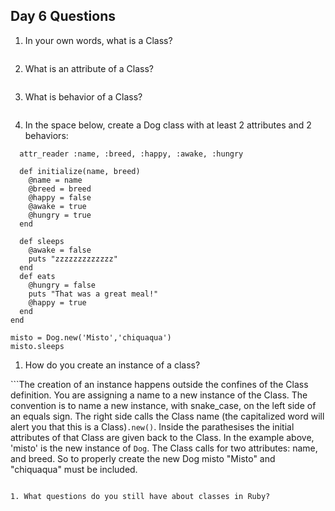## Day 6 Questions

1. In your own words, what is a Class?

    ```A Class is a way of organizing and defining an object. In Ruby all, well almost all, things are objects. So, why then, would we need to do this? It goes like this. All objects can be described (attributes), can do things/make changes (methods) and there can be different examples of something that seems 'the same' (instances).  If all of these things can initialized then we can track progress, see change, make changes based on information we see or collect. Organizing this information in one Class allows me to run code, make changes, keep information efficiently. My Plant class can have a list of attributes: these are things I see (length_of_stem, number_of_flowers, is_alive).  It can change behaviors.  We do that in a Class by calling methods (is_alive, grows, has_new_flower, dies, needs_water). And chances are that if I have one plant, I might have more.  These would be instances of my Class Plant, because of course I name my plants and each one would have the afore mentioned characteristics (attributes), behaviors (methods) just different names (instances)
    ```


1. What is an attribute of a Class?


    ```My Plant class can have a list of attributes: these are things I see (length_of_stem, number_of_flowers, is_alive, need_water). These attributes can change over time.  My cat could pee in a pot and now...the plant is dead.  I could forget to water and the length_of_stem could stay the same.  A flower will eventually die, even if the plant is living strong. The attributes are not the ACTION of change,
    ```

1. What is behavior of a Class?

    ```In a Class we define a behavior as a method. This is the ACTION of change.  In the Class Plant we call method to change the attribute (grows, dies, waters, speaks_love). These methods can be change or alter the attributes of the Plant.
    ```

1. In the space below, create a Dog class with at least 2 attributes and 2 behaviors:

  ```class Dog
    attr_reader :name, :breed, :happy, :awake, :hungry

    def initialize(name, breed)
      @name = name
      @breed = breed
      @happy = false
      @awake = true
      @hungry = true
    end

    def sleeps
      @awake = false
      puts "zzzzzzzzzzzzz"
    end
    def eats
      @hungry = false
      puts "That was a great meal!"
      @happy = true
    end
  end

  misto = Dog.new('Misto','chiquaqua')
  misto.sleeps
```



1. How do you create an instance of a class?

  ```The creation of an instance happens outside the confines of the Class definition. You are assigning a name to a new instance of the Class. The convention is to name a new instance, with snake_case, on the left side of an equals sign. The right side calls the Class name (the capitalized word will alert you that this is a Class)`.new()`. Inside the parathesises the initial attributes of that Class are given back to the Class.  In the example above, 'misto' is the new instance of `Dog`. The Class calls for two attributes: name, and breed. So to properly create the new Dog misto "Misto" and "chiquaqua" must be included.
  ```

1. What questions do you still have about classes in Ruby?
